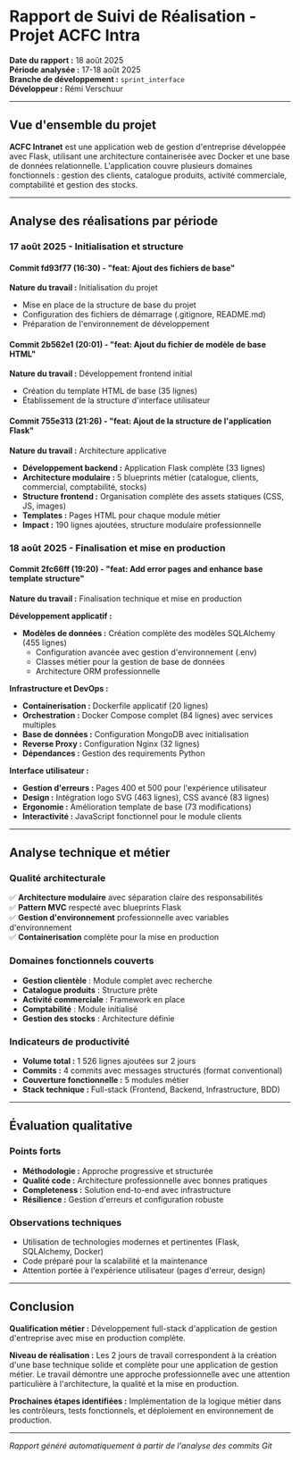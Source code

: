 # Rapport de Suivi de Réalisation - Projet ACFC Intra

**Date du rapport :** 18 août 2025  
**Période analysée :** 17-18 août 2025  
**Branche de développement :** `sprint_interface`  
**Développeur :** Rémi Verschuur

---

## Vue d'ensemble du projet

**ACFC Intranet** est une application web de gestion d'entreprise développée avec Flask, utilisant une architecture containerisée avec Docker et une base de données relationnelle. L'application couvre plusieurs domaines fonctionnels : gestion des clients, catalogue produits, activité commerciale, comptabilité et gestion des stocks.

---

## Analyse des réalisations par période

### 17 août 2025 - Initialisation et structure

#### Commit fd93f77 (16:30) - "feat: Ajout des fichiers de base"

**Nature du travail :** Initialisation du projet

- Mise en place de la structure de base du projet
- Configuration des fichiers de démarrage (.gitignore, README.md)
- Préparation de l'environnement de développement

#### Commit 2b562e1 (20:01) - "feat: Ajout du fichier de modèle de base HTML"

**Nature du travail :** Développement frontend initial

- Création du template HTML de base (35 lignes)
- Établissement de la structure d'interface utilisateur

#### Commit 755e313 (21:26) - "feat: Ajout de la structure de l'application Flask"

**Nature du travail :** Architecture applicative

- **Développement backend :** Application Flask complète (33 lignes)
- **Architecture modulaire :** 5 blueprints métier (catalogue, clients, commercial, comptabilité, stocks)
- **Structure frontend :** Organisation complète des assets statiques (CSS, JS, images)
- **Templates :** Pages HTML pour chaque module métier
- **Impact :** 190 lignes ajoutées, structure modulaire professionnelle

### 18 août 2025 - Finalisation et mise en production

#### Commit 2fc66ff (19:20) - "feat: Add error pages and enhance base template structure"

**Nature du travail :** Finalisation technique et mise en production

**Développement applicatif :**

- **Modèles de données :** Création complète des modèles SQLAlchemy (455 lignes)
  - Configuration avancée avec gestion d'environnement (.env)
  - Classes métier pour la gestion de base de données
  - Architecture ORM professionnelle

**Infrastructure et DevOps :**

- **Containerisation :** Dockerfile applicatif (20 lignes)
- **Orchestration :** Docker Compose complet (84 lignes) avec services multiples
- **Base de données :** Configuration MongoDB avec initialisation
- **Reverse Proxy :** Configuration Nginx (32 lignes)
- **Dépendances :** Gestion des requirements Python

**Interface utilisateur :**

- **Gestion d'erreurs :** Pages 400 et 500 pour l'expérience utilisateur
- **Design :** Intégration logo SVG (463 lignes), CSS avancé (83 lignes)
- **Ergonomie :** Amélioration template de base (73 modifications)
- **Interactivité :** JavaScript fonctionnel pour le module clients

---

## Analyse technique et métier

### Qualité architecturale

✅ **Architecture modulaire** avec séparation claire des responsabilités  
✅ **Pattern MVC** respecté avec blueprints Flask  
✅ **Gestion d'environnement** professionnelle avec variables d'environnement  
✅ **Containerisation** complète pour la mise en production  

### Domaines fonctionnels couverts

- **Gestion clientèle** : Module complet avec recherche
- **Catalogue produits** : Structure prête
- **Activité commerciale** : Framework en place
- **Comptabilité** : Module initialisé
- **Gestion des stocks** : Architecture définie

### Indicateurs de productivité

- **Volume total :** 1 526 lignes ajoutées sur 2 jours
- **Commits :** 4 commits avec messages structurés (format conventional)
- **Couverture fonctionnelle :** 5 modules métier
- **Stack technique :** Full-stack (Frontend, Backend, Infrastructure, BDD)

---

## Évaluation qualitative

### Points forts

- **Méthodologie :** Approche progressive et structurée
- **Qualité code :** Architecture professionnelle avec bonnes pratiques
- **Completeness :** Solution end-to-end avec infrastructure
- **Résilience :** Gestion d'erreurs et configuration robuste

### Observations techniques

- Utilisation de technologies modernes et pertinentes (Flask, SQLAlchemy, Docker)
- Code préparé pour la scalabilité et la maintenance
- Attention portée à l'expérience utilisateur (pages d'erreur, design)

---

## Conclusion

**Qualification métier :** Développement full-stack d'application de gestion d'entreprise avec mise en production complète.

**Niveau de réalisation :** Les 2 jours de travail correspondent à la création d'une base technique solide et complète pour une application de gestion métier. Le travail démontre une approche professionnelle avec une attention particulière à l'architecture, la qualité et la mise en production.

**Prochaines étapes identifiées :** Implémentation de la logique métier dans les contrôleurs, tests fonctionnels, et déploiement en environnement de production.

---
*Rapport généré automatiquement à partir de l'analyse des commits Git*
